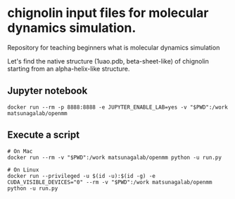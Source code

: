 # chignolin input files for molecular dynamics simulation.

Repository for teaching beginners what is molecular dynamics simulation

Let's find the native structure (1uao.pdb, beta-sheet-like) of chignolin starting from an alpha-helix-like structure. 

## Jupyter notebook

```
docker run --rm -p 8888:8888 -e JUPYTER_ENABLE_LAB=yes -v "$PWD":/work matsunagalab/openmm
```

## Execute a script

```
# On Mac
docker run --rm -v "$PWD":/work matsunagalab/openmm python -u run.py

# On Linux
docker run --privileged -u $(id -u):$(id -g) -e CUDA_VISIBLE_DEVICES="0" --rm -v "$PWD":/work matsunagalab/openmm python -u run.py
```


